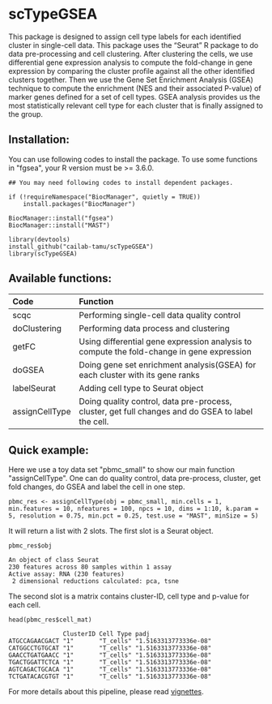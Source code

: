 # scTypeGSEA

This package is designed to assign cell type labels for each identified cluster in single-cell data. This package uses the “Seurat” R package to do data pre-processing and cell clustering. After clustering the cells, we use differential gene expression analysis to compute the fold-change in gene expression by comparing the cluster profile against all the other identified clusters together. Then we use the Gene Set Enrichment Analysis (GSEA) technique to compute the enrichment (NES and their associated P-value) of marker genes defined for a set of cell types. GSEA analysis provides us the most statistically relevant cell type for each cluster that is finally assigned to the group.

## Installation:

You can use following codes to install the package. To use some functions in "fgsea", your R version must be >= 3.6.0.

```{r}
## You may need following codes to install dependent packages.

if (!requireNamespace("BiocManager", quietly = TRUE))
    install.packages("BiocManager")

BiocManager::install("fgsea")
BiocManager::install("MAST")

library(devtools)
install_github("cailab-tamu/scTypeGSEA")
library(scTypeGSEA)
```

## Available functions:

|Code| Function |
|:-|:-|
|scqc|Performing single-cell data quality control|
|doClustering|Performing data process and clustering|
|getFC|Using differential gene expression analysis to compute the fold-change in gene expression|
|doGSEA|Doing gene set enrichment analysis(GSEA) for each cluster with its gene ranks|
|labelSeurat|Adding cell type to Seurat object|
|assignCellType|Doing quality control, data pre-process, cluster, get full changes and do GSEA to label the cell.|

## Quick example:

Here we use a toy data set "pbmc_small" to show our main function "assignCellType". One can do quality control, data pre-process, cluster, get fold changes, do GSEA and label the cell in one step.
```{r}
pbmc_res <- assignCellType(obj = pbmc_small, min.cells = 1, min.features = 10, nfeatures = 100, npcs = 10, dims = 1:10, k.param = 5, resolution = 0.75, min.pct = 0.25, test.use = "MAST", minSize = 5)
```

It will return a list with 2 slots. The first slot is a Seurat object.
```{r}
pbmc_res$obj
```

```
An object of class Seurat 
230 features across 80 samples within 1 assay 
Active assay: RNA (230 features)
 2 dimensional reductions calculated: pca, tsne
```

The second slot is a matrix contains cluster-ID, cell type and p-value for each cell.
```{r}
head(pbmc_res$cell_mat)
```

```
               ClusterID Cell Type padj                 
ATGCCAGAACGACT "1"       "T_cells" "1.5163313773336e-08"
CATGGCCTGTGCAT "1"       "T_cells" "1.5163313773336e-08"
GAACCTGATGAACC "1"       "T_cells" "1.5163313773336e-08"
TGACTGGATTCTCA "1"       "T_cells" "1.5163313773336e-08"
AGTCAGACTGCACA "1"       "T_cells" "1.5163313773336e-08"
TCTGATACACGTGT "1"       "T_cells" "1.5163313773336e-08"
```
For more details about this pipeline, please read [vignettes](https://github.com/cailab-tamu/scTypeGSEA/blob/master/inst/doc/Example_scTypeGSEA.pdf).




